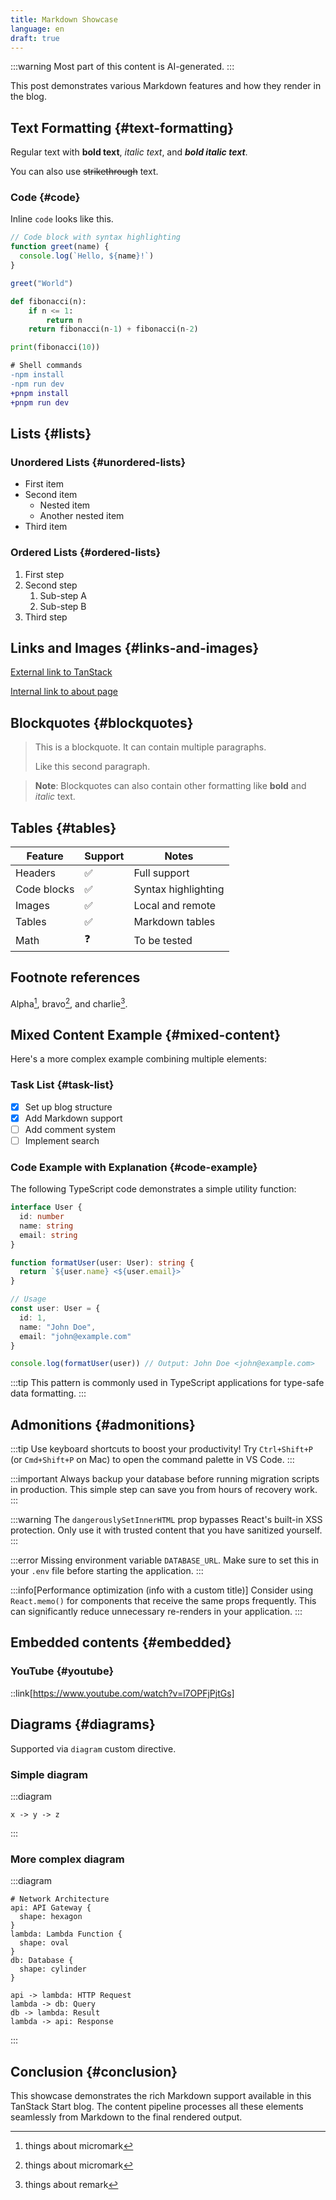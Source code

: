 ```yaml
---
title: Markdown Showcase
language: en
draft: true
---
```


:::warning
Most part of this content is AI-generated.
:::

This post demonstrates various Markdown features and how they render in the blog.

## Text Formatting {#text-formatting}

Regular text with **bold text**, _italic text_, and **_bold italic text_**.

You can also use ~~strikethrough~~ text.

### Code {#code}

Inline `code` looks like this.

```javascript
// Code block with syntax highlighting
function greet(name) {
  console.log(`Hello, ${name}!`)
}

greet("World")
```

```python collapse={2-4} title="Python example" frame="code"
def fibonacci(n):
    if n <= 1:
        return n
    return fibonacci(n-1) + fibonacci(n-2)

print(fibonacci(10))
```

```diff lang="bash"
# Shell commands
-npm install
-npm run dev
+pnpm install
+pnpm run dev
```

## Lists {#lists}

### Unordered Lists {#unordered-lists}

- First item
- Second item
  - Nested item
  - Another nested item
- Third item

### Ordered Lists {#ordered-lists}

1. First step
2. Second step
   1. Sub-step A
   2. Sub-step B
3. Third step

## Links and Images {#links-and-images}

[External link to TanStack](https://tanstack.com)

[Internal link to about page](/about)

## Blockquotes {#blockquotes}

> This is a blockquote. It can contain multiple paragraphs.
>
> Like this second paragraph.

> **Note**: Blockquotes can also contain other formatting like **bold** and _italic_ text.

## Tables {#tables}

| Feature     | Support | Notes               |
| ----------- | ------- | ------------------- |
| Headers     | ✅      | Full support        |
| Code blocks | ✅      | Syntax highlighting |
| Images      | ✅      | Local and remote    |
| Tables      | ✅      | Markdown tables     |
| Math        | ❓      | To be tested        |

<!--
## Horizontal Rules {#horizontal-rules}

I don't plan on using horizontal rules in my blog.

Content before hr

---

Content after hr
-->

## Footnote references

Alpha[^micromark], bravo[^micromark], and charlie[^remark].

[^remark]: things about remark

[^micromark]: things about micromark

## Mixed Content Example {#mixed-content}

Here's a more complex example combining multiple elements:

### Task List {#task-list}

- [x] Set up blog structure
- [x] Add Markdown support
- [ ] Add comment system
- [ ] Implement search

### Code Example with Explanation {#code-example}

The following TypeScript code demonstrates a simple utility function:

```typescript
interface User {
  id: number
  name: string
  email: string
}

function formatUser(user: User): string {
  return `${user.name} <${user.email}>`
}

// Usage
const user: User = {
  id: 1,
  name: "John Doe",
  email: "john@example.com"
}

console.log(formatUser(user)) // Output: John Doe <john@example.com>
```

:::tip
This pattern is commonly used in TypeScript applications for type-safe data formatting.
:::

## Admonitions {#admonitions}

:::tip
Use keyboard shortcuts to boost your productivity! Try `Ctrl+Shift+P` (or `Cmd+Shift+P` on Mac) to open the command palette in VS Code.
:::

:::important
Always backup your database before running migration scripts in production. This simple step can save you from hours of recovery work.
:::

:::warning
The `dangerouslySetInnerHTML` prop bypasses React's built-in XSS protection. Only use it with trusted content that you have sanitized yourself.
:::

:::error
Missing environment variable `DATABASE_URL`. Make sure to set this in your `.env` file before starting the application.
:::

:::info[Performance optimization (info with a custom title)]
Consider using `React.memo()` for components that receive the same props frequently. This can significantly reduce unnecessary re-renders in your application.
:::

## Embedded contents {#embedded}

### YouTube {#youtube}

::link[https://www.youtube.com/watch?v=l7OPFjPjtGs]

## Diagrams {#diagrams}

Supported via `diagram` custom directive.

### Simple diagram

:::diagram

```d2
x -> y -> z
```

:::

### More complex diagram

:::diagram

```d2
# Network Architecture
api: API Gateway {
  shape: hexagon
}
lambda: Lambda Function {
  shape: oval
}
db: Database {
  shape: cylinder
}

api -> lambda: HTTP Request
lambda -> db: Query
db -> lambda: Result
lambda -> api: Response
```

:::

## Conclusion {#conclusion}

This showcase demonstrates the rich Markdown support available in this TanStack Start blog. The content pipeline processes all these elements seamlessly from Markdown to the final rendered output.
